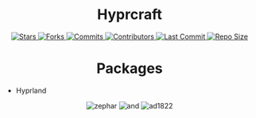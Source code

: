 <h1 align="center">Hyprcraft</h1>

<p align="center">
  <a href="https://github.com/zephardev/hyprcraft/stargazers">
    <img src="https://img.shields.io/github/stars/zephardev/hyprcraft?style=for-the-badge&label=Stars&labelColor=1e1e2e&color=cba6f7&logo=github&logoColor=white" alt="Stars" />
  </a>
  <a href="https://github.com/zephardev/hyprcraft/network/members">
    <img src="https://img.shields.io/github/forks/zephardev/hyprcraft?style=for-the-badge&label=Forks&labelColor=1e1e2e&color=eba0ac&logo=git-branch&logoColor=white" alt="Forks" />
  </a>
  <a href="https://github.com/zephardev/hyprcraft/commits">
    <img src="https://img.shields.io/github/commit-activity/y/zephardev/hyprcraft?style=for-the-badge&label=Commits&labelColor=1e1e2e&color=f5c2e7&logo=git-commit&logoColor=white" alt="Commits" />
  </a>
  <a href="https://github.com/zephardev/hyprcraft/graphs/contributors">
    <img src="https://img.shields.io/github/contributors/zephardev/hyprcraft?style=for-the-badge&label=Contributors&labelColor=1e1e2e&color=f9e2af&logo=users&logoColor=white" alt="Contributors" />
  </a>
  <a href="https://github.com/zephardev/hyprcraft/commits/master">
    <img src="https://img.shields.io/github/last-commit/zephardev/hyprcraft?style=for-the-badge&label=Last%20Commit&labelColor=1e1e2e&color=eba0ac&logo=github&logoColor=white" alt="Last Commit" />
  </a>
  <a href="https://github.com/zephardev/hyprcraft">
    <img src="https://img.shields.io/github/repo-size/zephardev/hyprcraft?style=for-the-badge&label=Repo%20Size&labelColor=1e1e2e&color=f5c2e7&logo=archive&logoColor=white" alt="Repo Size" />
  </a>
</p>

<h1 align="center">Packages</h1>

- Hyprland

<p align="center">
  <img src="https://img.shields.io/badge/-🗝️%20zephar-1e1e2e?style=for-the-badge&labelColor=1e1e2e&color=89b4fa&logo=archlinux&logoColor=white" alt="zephar" />
  <img src="https://img.shields.io/badge/-and-1e1e2e?style=for-the-badge&labelColor=1e1e2e&color=cba6f7" alt="and" />
  <img src="https://img.shields.io/badge/-🌪️%20ad1822-1e1e2e?style=for-the-badge&labelColor=1e1e2e&color=f38ba8&logo=codeforces&logoColor=white" alt="ad1822" />
</p>